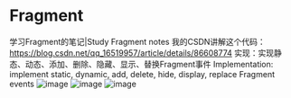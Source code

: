 # Fragment
学习Fragment的笔记|Study Fragment notes
我的CSDN讲解这个代码：https://blog.csdn.net/qq_16519957/article/details/86608774
实现：实现静态、动态、添加、删除、隐藏、显示、替换Fragment事件
Implementation: implement static, dynamic, add, delete, hide, display, replace Fragment events
![image](https://github.com/307572384/Fragment/tree/master/imagex/Fragment的动态添加和静态添加.gif)
![image](https://github.com/307572384/Fragment/tree/master/imagex/Fragment的添加和删除还有Replace事件.gif)
![image](https://github.com/307572384/Fragment/tree/master/imagex/Fragment的隐藏和显示事件.gif)
